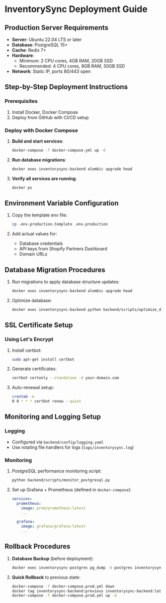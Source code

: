 # InventorySync Deployment Guide

## Production Server Requirements

- **Server**: Ubuntu 22.04 LTS or later
- **Database**: PostgreSQL 15+
- **Cache**: Redis 7+
- **Hardware**:
  - Minimum: 2 CPU cores, 4GB RAM, 20GB SSD
  - Recommended: 4 CPU cores, 8GB RAM, 50GB SSD
- **Network**: Static IP, ports 80/443 open

## Step-by-Step Deployment Instructions

### Prerequisites

1. Install Docker, Docker Compose
2. Deploy from GitHub with CI/CD setup

### Deploy with Docker Compose

1. **Build and start services**:
   ```bash
   docker-compose -f docker-compose.yml up -d
   ```

2. **Run database migrations**:
   ```bash
   docker exec inventorysync-backend alembic upgrade head
   ```

3. **Verify all services are running**:
   ```bash
   docker ps
   ```

## Environment Variable Configuration

1. Copy the template env file:
   ```bash
   cp .env.production.template .env.production
   ```
   
2. Add actual values for:
   - Database credentials
   - API keys from Shopify Partners Dashboard
   - Domain URLs

## Database Migration Procedures

1. Run migrations to apply database structure updates:
   ```bash
   docker exec inventorysync-backend alembic upgrade head
   ```

2. Optimize database:
   ```bash
   docker exec inventorysync-backend python backend/scripts/optimize_database.py
   ```

## SSL Certificate Setup

### Using Let's Encrypt

1. Install certbot:
   ```bash
   sudo apt-get install certbot
   ```

2. Generate certificates:
   ```bash
   certbot certonly --standalone -d your-domain.com
   ```

3. Auto-renewal setup:
   ```bash
   crontab -e
   0 0 * * * certbot renew --quiet
   ```

## Monitoring and Logging Setup

### Logging

- Configured via `backend/config/logging.yaml`
- Use rotating file handlers for logs (`logs/inventorysync.log`)

### Monitoring

1. PostgreSQL performance monitoring script:
   ```bash
   python backend/scripts/monitor_postgresql.py
   ```
   
2. Set up Grafana + Prometheus (defined in `docker-compose`):
   ```yaml
   services:
     prometheus:
       image: prom/prometheus:latest
       ...

     grafana:
       image: grafana/grafana:latest
       ...
   ```

## Rollback Procedures

1. **Database Backup** (before deployment):
   ```bash
   docker exec inventorysync-postgres pg_dump -U postgres inventorysync_prod > backup_pre_deploy.sql
   ```

2. **Quick Rollback** to previous state:
   ```bash
   docker-compose -f docker-compose.prod.yml down
   docker tag inventorysync-backend:previous inventorysync-backend:latest
   docker-compose -f docker-compose.prod.yml up -d
   ```

